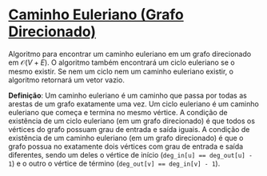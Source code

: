 # [Caminho Euleriano (Grafo Direcionado)](directed_eulerian_path.cpp)

Algoritmo para encontrar um caminho euleriano em um grafo direcionado em $\mathcal{O}(V + E)$. O algoritmo também encontrará um ciclo euleriano se o mesmo existir. Se nem um ciclo nem um caminho euleriano existir, o algoritmo retornará um vetor vazio.

**Definição**: Um caminho euleriano é um caminho que passa por todas as arestas de um grafo exatamente uma vez. Um ciclo euleriano é um caminho euleriano que começa e termina no mesmo vértice. A condição de existência de um ciclo euleriano (em um grafo direcionado) é que todos os vértices do grafo possuam grau de entrada e saída iguais. A condição de existência de um caminho euleriano (em um grafo direcionado) é que o grafo possua no exatamente dois vértices com grau de entrada e saída diferentes, sendo um deles o vértice de início (`deg_in[u] == deg_out[u] - 1`) e o outro o vértice de término (`deg_out[v] == deg_in[v] - 1`).